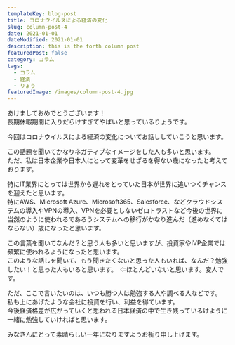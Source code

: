 ```yaml
---
templateKey: blog-post
title: コロナウイルスによる経済の変化
slug: column-post-4
date: 2021-01-01
dateModified: 2021-01-01
description: this is the forth column post
featuredPost: false
category: コラム
tags:
  - コラム
  - 経済
  - りょう
featuredImage: /images/column-post-4.jpg
---
```

あけましておめでとうございます！<br>
長期休暇期間に入りだらけすぎてやばいと思っているりょうです。

今回はコロナウイルスによる経済の変化についてお話ししていこうと思います。

この話題を聞いてかなりネガティブなイメージをした人も多いと思います。<br>
ただ、私は日本企業や日本人にとって変革をせざるを得ない歳になったと考えております。

特にIT業界にとっては世界から遅れをとっていた日本が世界に追いつくチャンスを迎えたと思います。<br>
特にAWS、Microsoft Azure、Microsoft365、Salesforce、などクラウドシステムの導入やVPNの導入、VPNを必要としないゼロトラストなど今後の世界に当然のように使われるであろうシステムへの移行がかなり進んだ（進めなくてはならない）歳になったと思います。

この言葉を聞いてなんだ？と思う人も多いと思いますが、投資家やIVP企業では頻繁に使われるようになったと思います。<br>
このような話しを聞いて、もう聞きたくないと思った人もいれば、なんだ？勉強したい！と思った人もいると思います。　⇦ほとんどいないと思います。変人です。

ただ、ここで言いたいのは、いつも勝つ人は勉強する人や調べる人などです。<br>
私も上にあげたような会社に投資を行い、利益を得ています。<br>
今後経済格差が広がっていくと思われる日本経済の中で生き残っているけように一緒に勉強していければと思います。

みなさんにとって素晴らしい一年になりますようお祈り申し上げます。
